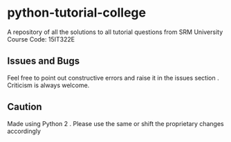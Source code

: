 # python-tutorial-college
A repository of all the solutions to all tutorial questions from SRM University Course Code: 15IT322E

## Issues and Bugs
Feel free to point out constructive errors and raise it in the issues section . Criticism is always welcome.

## Caution
Made using Python 2 . Please use the same or shift the proprietary changes accordingly 
